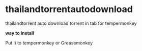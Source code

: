 
# thailandtorrentautodownload
thailandtorrent auto download torrent in tab for tempermonkey 

**way to Install**

Put it to tempermonkey or Greasemonkey
